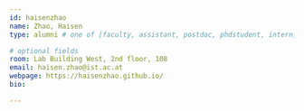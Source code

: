 ```yaml
---
id: haisenzhao
name: Zhao, Haisen
type: alumni # one of [faculty, assistant, postdoc, phdstudent, intern]

# optional fields
room: Lab Building West, 2nd floor, 108
email: haisen.zhao@ist.ac.at
webpage: https://haisenzhao.github.io/
bio:

---
```

